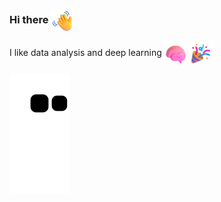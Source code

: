### Hi there <img align=center src="Resources/Hand.png" alt="Waving Hand" width="36" height="36" />

I like data analysis and deep learning <img align=center src="Resources/Brain.png" alt="Brain" width="36" height="36" /> <img align=center src="Resources/Confetti.png" alt="Party Popper" width="36" height="36"/>

<picture>
  <source media="(prefers-color-scheme: dark)" srcset="https://raw.githubusercontent.com/Bashara-aina/Bashara-aina/output/github-contribution-grid-snake-dark.svg">
  <source media="(prefers-color-scheme: light)" srcset="https://raw.githubusercontent.com/Bashara-aina/Bashara-aina/output/github-contribution-grid-snake.svg">
  <img alt="github contribution grid snake animation" src="https://raw.githubusercontent.com/Bashara-aina/Bashara-aina/output/github-contribution-grid-snake.svg">
</picture>
</picture>
